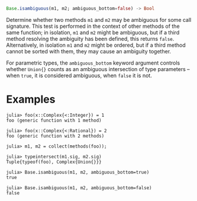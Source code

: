 ```julia
Base.isambiguous(m1, m2; ambiguous_bottom=false) -> Bool
```

Determine whether two methods `m1` and `m2` may be ambiguous for some call signature. This test is performed in the context of other methods of the same function; in isolation, `m1` and `m2` might be ambiguous, but if a third method resolving the ambiguity has been defined, this returns `false`. Alternatively, in isolation `m1` and `m2` might be ordered, but if a third method cannot be sorted with them, they may cause an ambiguity together.

For parametric types, the `ambiguous_bottom` keyword argument controls whether `Union{}` counts as an ambiguous intersection of type parameters – when `true`, it is considered ambiguous, when `false` it is not.

# Examples

```jldoctest
julia> foo(x::Complex{<:Integer}) = 1
foo (generic function with 1 method)

julia> foo(x::Complex{<:Rational}) = 2
foo (generic function with 2 methods)

julia> m1, m2 = collect(methods(foo));

julia> typeintersect(m1.sig, m2.sig)
Tuple{typeof(foo), Complex{Union{}}}

julia> Base.isambiguous(m1, m2, ambiguous_bottom=true)
true

julia> Base.isambiguous(m1, m2, ambiguous_bottom=false)
false
```

